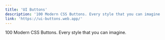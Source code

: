 ```yaml
---
title: 'UI Buttons'
description: '100 Modern CSS Buttons. Every style that you can imagine.'
link: 'https://ui-buttons.web.app/'
---
```

100 Modern CSS Buttons. Every style that you can imagine.